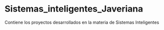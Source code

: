 # Sistemas_inteligentes_Javeriana
Contiene los proyectos desarrollados en la materia de Sistemas Inteligentes 
